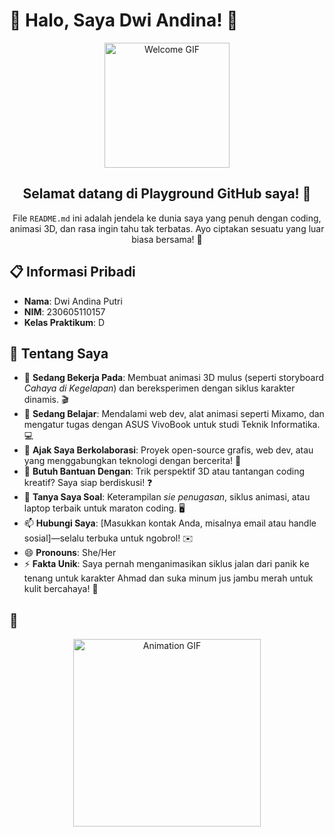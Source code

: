# 👋 Halo, Saya Dwi Andina! 🎉

<div align="center">
  <img src="https://media.giphy.com/media/hvRJCLFzcasrR4ia7z/giphy.gif" width="200" alt="Welcome GIF">
  <h2>Selamat datang di Playground GitHub saya! 🌟</h2>
  <p>File <code>README.md</code> ini adalah jendela ke dunia saya yang penuh dengan coding, animasi 3D, dan rasa ingin tahu tak terbatas. Ayo ciptakan sesuatu yang luar biasa bersama! 🚀</p>
</div>

## 📋 Informasi Pribadi
- **Nama**: Dwi Andina Putri
- **NIM**: 230605110157
- **Kelas Praktikum**: D

## 🔧 Tentang Saya
- 🔭 **Sedang Bekerja Pada**: Membuat animasi 3D mulus (seperti storyboard *Cahaya di Kegelapan*) dan bereksperimen dengan siklus karakter dinamis. 🎬
- 🌱 **Sedang Belajar**: Mendalami web dev, alat animasi seperti Mixamo, dan mengatur tugas dengan ASUS VivoBook untuk studi Teknik Informatika. 💻
- 👯 **Ajak Saya Berkolaborasi**: Proyek open-source grafis, web dev, atau yang menggabungkan teknologi dengan bercerita! 🤝
- 🤔 **Butuh Bantuan Dengan**: Trik perspektif 3D atau tantangan coding kreatif? Saya siap berdiskusi! ❓
- 💬 **Tanya Saya Soal**: Keterampilan *sie penugasan*, siklus animasi, atau laptop terbaik untuk maraton coding. 🖥️
- 📫 **Hubungi Saya**: [Masukkan kontak Anda, misalnya email atau handle sosial]—selalu terbuka untuk ngobrol! ✉️
- 😄 **Pronouns**: She/Her
- ⚡ **Fakta Unik**: Saya pernah menganimasikan siklus jalan dari panik ke tenang untuk karakter Ahmad dan suka minum jus jambu merah untuk kulit bercahaya! 🍹

## 🎨 
<div align="center">
  <img src="https://media.giphy.com/media/3o7TKTDn976rzVgky4/giphy.gif" width="300" alt="Animation GIF">
</div>
